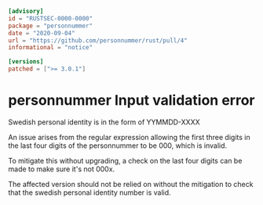 ```toml
[advisory]
id = "RUSTSEC-0000-0000"
package = "personnummer"
date = "2020-09-04"
url = "https://github.com/personnummer/rust/pull/4"
informational = "notice"

[versions]
patched = [">= 3.0.1"]
```
# personnummer Input validation error

Swedish personal identity is in the form of YYMMDD-XXXX

An issue arises from the regular expression allowing the first three digits in
the last four digits of the personnummer to be 000, which is invalid.

To mitigate this without upgrading, a check on the last four digits can be made
to make sure it's not 000x.

The affected version should not be relied on without the mitigation to check
that the swedish personal identity number is valid.
